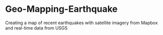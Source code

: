 # Geo-Mapping-Earthquake
Creating a map of recent earthquakes with satellite imagery from Mapbox and real-time data from USGS

